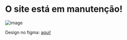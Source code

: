 # O site está em manutenção!
![image](https://github.com/arttturslv/Portifolio-artttur/assets/115251355/52e75367-9d15-4a71-aaa1-f2a0faf3c010)

Design no figma: [aqui!](https://www.figma.com/file/TEVi5sEj8HhgxjYLTrcALK/Artttur-website?type=design&node-id=251%3A649&mode=design&t=G1NYEDiyEDeK1Saq-1)
